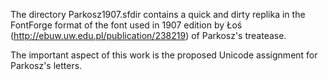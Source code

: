 The directory Parkosz1907.sfdir contains a quick and dirty replika in the FontForge format of the font used in 1907 edition by Łoś (http://ebuw.uw.edu.pl/publication/238219) of  Parkosz's treatease.

The important aspect of this work is the proposed Unicode assignment for Parkosz's letters.